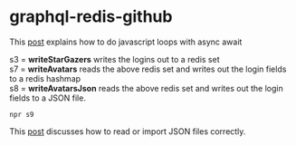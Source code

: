 # graphql-redis-github

This
[post](https://blog.lavrton.com/javascript-loops-how-to-handle-async-await-6252dd3c795)
explains how to do javascript loops with async await

s3 = **writeStarGazers** writes the logins out to a redis set  
s7 = **writeAvatars** reads the above redis set and writes out the login fields
to a redis hashmap  
s8 = **writeAvatarsJson** reads the above redis set and writes out the login fields
to a JSON file.  

```
npr s9
```

This
[post](https://goenning.net/2016/04/14/stop-reading-json-files-with-require/) discusses how to read or import JSON files correctly.
